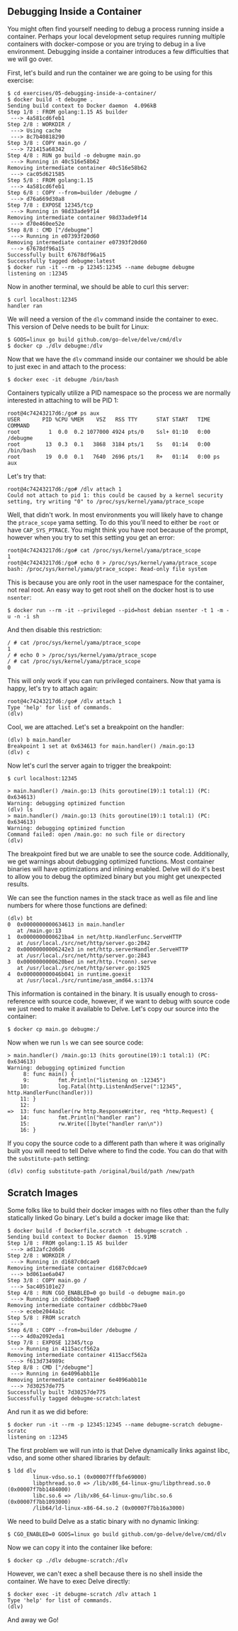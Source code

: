 
## Debugging Inside a Container

You might often find yourself needing to debug a process running inside
a container. Perhaps your local development setup requires running multiple
containers with docker-compose or you are trying to debug in a live
environment. Debugging inside a container introduces a few difficulties that
we will go over.

First, let's build and run the container we are going to be using for this
exercise:

```
$ cd exercises/05-debugging-inside-a-container/
$ docker build -t debugme .
Sending build context to Docker daemon  4.096kB
Step 1/8 : FROM golang:1.15 AS builder
 ---> 4a581cd6feb1
Step 2/8 : WORKDIR /
 ---> Using cache
 ---> 8c7b40818290
Step 3/8 : COPY main.go /
 ---> 721415a68342
Step 4/8 : RUN go build -o debugme main.go
 ---> Running in 40c516e58b62
Removing intermediate container 40c516e58b62
 ---> cac05d621585
Step 5/8 : FROM golang:1.15
 ---> 4a581cd6feb1
Step 6/8 : COPY --from=builder /debugme /
 ---> d76a669d30a8
Step 7/8 : EXPOSE 12345/tcp
 ---> Running in 98d33ade9f14
Removing intermediate container 98d33ade9f14
 ---> d70e460ee52e
Step 8/8 : CMD ["/debugme"]
 ---> Running in e07393f20d60
Removing intermediate container e07393f20d60
 ---> 67678df96a15
Successfully built 67678df96a15
Successfully tagged debugme:latest
$ docker run -it --rm -p 12345:12345 --name debugme debugme
listening on :12345
```

Now in another terminal, we should be able to curl this server:

```
$ curl localhost:12345
handler ran
```

We will need a version of the `dlv` command inside the container to exec.
This version of Delve needs to be built for Linux:

```
$ GOOS=linux go build github.com/go-delve/delve/cmd/dlv
$ docker cp ./dlv debugme:/dlv
```

Now that we have the `dlv` command inside our container we should be able to
just exec in and attach to the process:

```
$ docker exec -it debugme /bin/bash
```

Containers typically utilize a PID namespace so the process we are normally
interested in attaching to will be PID 1:

```
root@4c74243217d6:/go# ps aux
USER       PID %CPU %MEM    VSZ   RSS TTY      STAT START   TIME COMMAND
root         1  0.0  0.2 1077000 4924 pts/0    Ssl+ 01:10   0:00 /debugme
root        13  0.3  0.1   3868  3184 pts/1    Ss   01:14   0:00 /bin/bash
root        19  0.0  0.1   7640  2696 pts/1    R+   01:14   0:00 ps aux
```

Let's try that:

```
root@4c74243217d6:/go# /dlv attach 1
Could not attach to pid 1: this could be caused by a kernel security setting, try writing "0" to /proc/sys/kernel/yama/ptrace_scope
```

Well, that didn't work. In most environments you will likely have to change
the `ptrace_scope` yama setting. To do this you'll need to either be `root`
or have `CAP_SYS_PTRACE`. You might think you have root because of the
prompt, however when you try to set this setting you get an error:

```
root@4c74243217d6:/go# cat /proc/sys/kernel/yama/ptrace_scope
1
root@4c74243217d6:/go# echo 0 > /proc/sys/kernel/yama/ptrace_scope
bash: /proc/sys/kernel/yama/ptrace_scope: Read-only file system
```

This is because you are only root in the user namespace for the container,
not real root. An easy way to get root shell on the docker host is to use
`nsenter`:

```
$ docker run --rm -it --privileged --pid=host debian nsenter -t 1 -m -u -n -i sh
```

And then disable this restriction:

```
/ # cat /proc/sys/kernel/yama/ptrace_scope
1
/ # echo 0 > /proc/sys/kernel/yama/ptrace_scope
/ # cat /proc/sys/kernel/yama/ptrace_scope
0
```

This will only work if you can run privileged containers. Now that yama is
happy, let's try to attach again:

```
root@4c74243217d6:/go# /dlv attach 1
Type 'help' for list of commands.
(dlv)
```

Cool, we are attached. Let's set a breakpoint on the handler:

```
(dlv) b main.handler
Breakpoint 1 set at 0x634613 for main.handler() /main.go:13
(dlv) c
```

Now let's curl the server again to trigger the breakpoint:

```
$ curl localhost:12345
```

```
> main.handler() /main.go:13 (hits goroutine(19):1 total:1) (PC: 0x634613)
Warning: debugging optimized function
(dlv) ls
> main.handler() /main.go:13 (hits goroutine(19):1 total:1) (PC: 0x634613)
Warning: debugging optimized function
Command failed: open /main.go: no such file or directory
(dlv)
```

The breakpoint fired but we are unable to see the source code. Additionally,
we get warnings about debugging optimized functions. Most container binaries
will have optimizations and inlining enabled. Delve will do it's best to
allow you to debug the optimized binary but you might get unexpected results.

We can see the function names in the stack trace as well as file and line
numbers for where those functions are defined:

```
(dlv) bt
0  0x0000000000634613 in main.handler
   at /main.go:13
1  0x0000000000621ba4 in net/http.HandlerFunc.ServeHTTP
   at /usr/local./src/net/http/server.go:2042
2  0x00000000006242e3 in net/http.serverHandler.ServeHTTP
   at /usr/local./src/net/http/server.go:2843
3  0x0000000000620bed in net/http.(*conn).serve
   at /usr/local./src/net/http/server.go:1925
4  0x000000000046b041 in runtime.goexit
   at /usr/local./src/runtime/asm_amd64.s:1374
```

This information is contained in the binary. It is usually enough to
cross-reference with source code, however, if we want to debug with source
code we just need to make it available to Delve. Let's copy our source into
the container:

```
$ docker cp main.go debugme:/
```

Now when we run `ls` we can see source code:

```
> main.handler() /main.go:13 (hits goroutine(19):1 total:1) (PC: 0x634613)
Warning: debugging optimized function
     8: func main() {
     9:         fmt.Println("listening on :12345")
    10:         log.Fatal(http.ListenAndServe(":12345", http.HandlerFunc(handler)))
    11: }
    12:
=>  13: func handler(rw http.ResponseWriter, req *http.Request) {
    14:         fmt.Println("handler ran")
    15:         rw.Write([]byte("handler ran\n"))
    16: }
```

If you copy the source code to a different path than where it was originally
built you will need to tell Delve where to find the code. You can do that
with the `substitute-path` setting:

```
(dlv) config substitute-path /original/build/path /new/path
```

## Scratch Images

Some folks like to build their docker images with no files other than the
fully statically linked Go binary. Let's build a docker image like that:

```
$ docker build -f Dockerfile.scratch -t debugme-scratch .
Sending build context to Docker daemon  15.91MB
Step 1/8 : FROM golang:1.15 AS builder
 ---> ad12afc2d6d6
Step 2/8 : WORKDIR /
 ---> Running in d1687c0dcae9
Removing intermediate container d1687c0dcae9
 ---> bd061ae6a047
Step 3/8 : COPY main.go /
 ---> 5ac405101e27
Step 4/8 : RUN CGO_ENABLED=0 go build -o debugme main.go
 ---> Running in cddbbbc79ae0
Removing intermediate container cddbbbc79ae0
 ---> ecebe2044a1c
Step 5/8 : FROM scratch
 --->
Step 6/8 : COPY --from=builder /debugme /
 ---> 4d0a2092eda1
Step 7/8 : EXPOSE 12345/tcp
 ---> Running in 4115accf562a
Removing intermediate container 4115accf562a
 ---> f613d734989c
Step 8/8 : CMD ["/debugme"]
 ---> Running in 6e4096abb11e
Removing intermediate container 6e4096abb11e
 ---> 7d30257de775
Successfully built 7d30257de775
Successfully tagged debugme-scratch:latest
```

And run it as we did before:

```
$ docker run -it --rm -p 12345:12345 --name debugme-scratch debugme-scratc
listening on :12345
```

The first problem we will run into is that Delve dynamically links against
libc, vdso, and some other shared libraries by default:

```
$ ldd dlv
        linux-vdso.so.1 (0x00007fffbfe69000)
        libpthread.so.0 => /lib/x86_64-linux-gnu/libpthread.so.0 (0x00007f7bb1484000)
        libc.so.6 => /lib/x86_64-linux-gnu/libc.so.6 (0x00007f7bb1093000)
        /lib64/ld-linux-x86-64.so.2 (0x00007f7bb16a3000)
```

We need to build Delve as a static binary with no dynamic
linking:

```
$ CGO_ENABLED=0 GOOS=linux go build github.com/go-delve/delve/cmd/dlv
```

Now we can copy it into the container like before:

```
$ docker cp ./dlv debugme-scratch:/dlv
```

However, we can't exec a shell because there is no shell inside the
container. We have to exec Delve directly:

```
$ docker exec -it debugme-scratch /dlv attach 1
Type 'help' for list of commands.
(dlv)
```

And away we Go!

